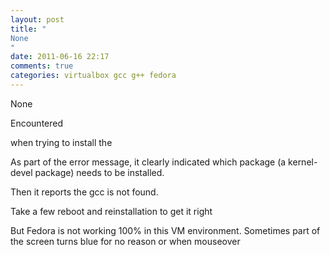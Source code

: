```yaml
---
layout: post
title: "
None
"
date: 2011-06-16 22:17
comments: true
categories: virtualbox gcc g++ fedora
---
```


None



Encountered 




when trying to install the 



As part of the error message, it clearly indicated which package (a kernel-devel package)  needs to be installed.




Then it reports the gcc is not found. 



Take a few reboot and reinstallation to get it right




But Fedora is not working 100% in this VM environment. Sometimes part of the screen turns blue for no reason or when mouseover


